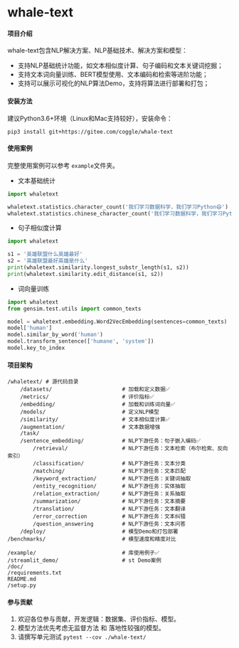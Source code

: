 # whale-text

#### 项目介绍

whale-text包含NLP解决方案、NLP基础技术、解决方案和模型：

- 支持NLP基础统计功能，如文本相似度计算、句子编码和文本关键词挖掘；
- 支持文本词向量训练、BERT模型使用、文本编码和检索等进阶功能；
- 支持可以展示可视化的NLP算法Demo，支持将算法进行部署和打包；

#### 安装方法

建议Python3.6+环境（Linux和Mac支持较好），安装命令：

```
pip3 install git+https://gitee.com/coggle/whale-text
```

#### 使用案例

完整使用案例可以参考 `example`文件夹。

- 文本基础统计

```python
import whaletext

whaletext.statistics.character_count('我们学习数据科学，我们学习Python😆')
whaletext.statistics.chinese_character_count('我们学习数据科学，我们学习Python😆')
```

- 句子相似度计算

```python
import whaletext

s1 = '英雄联盟什么英雄最好'
s2 = '英雄联盟最好英雄是什么'
print(whaletext.similarity.longest_substr_length(s1, s2))
print(whaletext.similarity.edit_distance(s1, s2))
```

- 词向量训练

```python
import whaletext
from gensim.test.utils import common_texts

model = whaletext.embedding.Word2VecEmbedding(sentences=common_texts)
model['human']
model.similar_by_word('human')
model.transform_sentence(['humane', 'system'])
model.key_to_index
```

#### 项目架构

```
/whaletext/ # 源代码目录
    /datasets/                      # 加载和定义数据✅
    /metrics/                       # 评价指标✅
    /embedding/                     # 加载和训练词向量✅
    /models/                        # 定义NLP模型
    /similarity/                    # 文本相似度计算✅
    /augmentation/                  # 文本数据增强
    /task/  
    /sentence_embedding/            # NLP下游任务：句子嵌入编码✅
        /retrieval/                 # NLP下游任务：文本检索（布尔检索、反向索引）
        /classification/            # NLP下游任务：文本分类
        /matching/                  # NLP下游任务：文本匹配
        /keyword_extraction/        # NLP下游任务：关键词抽取
        /entity_recognition/        # NLP下游任务：实体抽取
        /relation_extraction/       # NLP下游任务：关系抽取
        /summarization/             # NLP下游任务：文本摘要
        /translation/               # NLP下游任务：文本翻译
        /error_correction           # NLP下游任务：文本纠错
        /question_answering         # NLP下游任务：文本问答
    /deploy/                        # 模型Demo和打包部署
/benchmarks/                        # 模型速度和精度对比

/example/                           # 库使用例子✅
/streamlit_demo/                    # st Demo案例
/doc/  
/requirements.txt   
README.md
/setup.py
```

#### 参与贡献

1. 欢迎各位参与贡献，开发逻辑：数据集、评价指标、模型。
2. 模型方法优先考虑无监督方法 和 落地性较强的模型。
3. 请撰写单元测试 `pytest --cov ./whale-text/`

